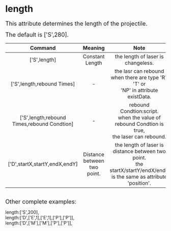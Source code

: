 # length
<font size=4>This attribute determines the length of the projectile.    

The default is ['S',280].
</font>
<br/>

|                   Command                   |           Meaning           |                             Note                             |                Example                 |
| :-----------------------------------------: | :-------------------------: | :----------------------------------------------------------: | :------------------------------------: |
|                ['S',length]                 |       Constant Length       |              the length of laser is changeless.              |               ['S',200]                |
|         ['S',length,rebound Times]          |              -              | the lasr can rebound when there are type 'R', 'T' or <br />'NP' in attribute existData. |              ['S',500,-1]              |
| ['S',length,rebound Times,rebound Condtion] |              -              | rebound Condtion:script.<br />when the value of rebound Condtion is true, <br />the laser can rebound. | ['S',500,10,'$gameSwitches.value(10)'] |
|        ['D',startX,startY,endX,endY]        | Distance between two point. | the length of laser is distance between two point.<br />the startX/startY/endX/endY is the same as attribute 'position'. |   ['D',['E',1],['E',1],['P'],['P']]    |

<br/>
<font size=4>Other complete examples:    </font>

length:['S',200],   
length:['D',['E',1],['E',1],['P'],['P']],   
length:['D',['M'],['M'],['P'],['P']],   
